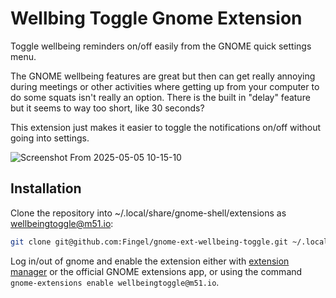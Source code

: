 # Wellbing Toggle Gnome Extension
Toggle wellbeing reminders on/off easily from the GNOME quick settings menu.

The GNOME wellbeing features are great but then can get really annoying during meetings
or other activities where getting up from your computer to do some squats isn't really an
option. There is the built in "delay" feature but it seems to way too short, like 30 seconds?

This extension just makes it easier to toggle the notifications on/off without going
into settings.

![Screenshot From 2025-05-05 10-15-10](https://github.com/user-attachments/assets/2b7daed4-dba8-45fb-8315-9260ad34621f)

## Installation
Clone the repository into ~/.local/share/gnome-shell/extensions as wellbeingtoggle@m51.io:

```bash
git clone git@github.com:Fingel/gnome-ext-wellbeing-toggle.git ~/.local/share/gnome-shell/extensions/wellbeingtoggle@m51.io
```

Log in/out of gnome and enable the extension either with [extension manager](https://flathub.org/apps/com.mattjakeman.ExtensionManager) or the official GNOME
extensions app, or using the command `gnome-extensions enable wellbeingtoggle@m51.io`.
